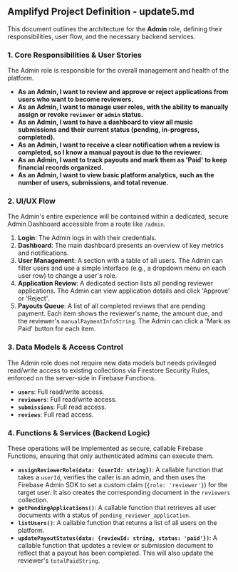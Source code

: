 ## Amplifyd Project Definition - update5.md

This document outlines the architecture for the **Admin** role, defining their responsibilities, user flow, and the necessary backend services.

### 1. Core Responsibilities & User Stories

The Admin role is responsible for the overall management and health of the platform.

- **As an Admin, I want to review and approve or reject applications from users who want to become reviewers.**
- **As an Admin, I want to manage user roles, with the ability to manually assign or revoke `reviewer` or `admin` status.**
- **As an Admin, I want to have a dashboard to view all music submissions and their current status (pending, in-progress, completed).**
- **As an Admin, I want to receive a clear notification when a review is completed, so I know a manual payout is due to the reviewer.**
- **As an Admin, I want to track payouts and mark them as 'Paid' to keep financial records organized.**
- **As an Admin, I want to view basic platform analytics, such as the number of users, submissions, and total revenue.**

### 2. UI/UX Flow

The Admin's entire experience will be contained within a dedicated, secure Admin Dashboard accessible from a route like `/admin`.

1.  **Login**: The Admin logs in with their credentials.
2.  **Dashboard**: The main dashboard presents an overview of key metrics and notifications.
3.  **User Management**: A section with a table of all users. The Admin can filter users and use a simple interface (e.g., a dropdown menu on each user row) to change a user's role.
4.  **Application Review**: A dedicated section lists all pending reviewer applications. The Admin can view application details and click 'Approve' or 'Reject'.
5.  **Payouts Queue**: A list of all completed reviews that are pending payment. Each item shows the reviewer's name, the amount due, and the reviewer's `manualPaymentInfoString`. The Admin can click a 'Mark as Paid' button for each item.

### 3. Data Models & Access Control

The Admin role does not require new data models but needs privileged read/write access to existing collections via Firestore Security Rules, enforced on the server-side in Firebase Functions.

- **`users`**: Full read/write access.
- **`reviewers`**: Full read/write access.
- **`submissions`**: Full read access.
- **`reviews`**: Full read access.

### 4. Functions & Services (Backend Logic)

These operations will be implemented as secure, callable Firebase Functions, ensuring that only authenticated admins can execute them.

- **`assignReviewerRole(data: {userId: string})`**: A callable function that takes a `userId`, verifies the caller is an admin, and then uses the Firebase Admin SDK to set a custom claim (`{role: 'reviewer'}`) for the target user. It also creates the corresponding document in the `reviewers` collection.
- **`getPendingApplications()`**: A callable function that retrieves all user documents with a status of `pending_reviewer_application`.
- **`listUsers()`**: A callable function that returns a list of all users on the platform.
- **`updatePayoutStatus(data: {reviewId: string, status: 'paid'})`**: A callable function that updates a review or submission document to reflect that a payout has been completed. This will also update the reviewer's `totalPaidString`.
